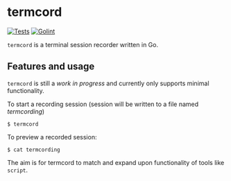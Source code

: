 # termcord

[![Tests](https://github.com/haguro/termcord/actions/workflows/tests.yml/badge.svg)](https://github.com/haguro/termcord/actions/workflows/tests.yml) [![Golint](https://github.com/haguro/termcord/actions/workflows/golint.yml/badge.svg)](https://github.com/haguro/termcord/actions/workflows/golint.yml) 

`termcord` is a terminal session recorder written in Go.

## Features and usage
`termcord` is still a *work in progress* and currently only supports minimal functionality.

To start a recording session (session will be written to a file named _termcording_)

```
$ termcord
```

To preview a recorded session:

```
$ cat termcording
```

The aim is for termcord to match and expand upon functionality of tools like `script`.
